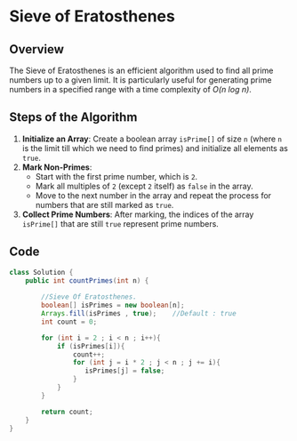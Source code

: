 # Sieve of Eratosthenes

## Overview
The Sieve of Eratosthenes is an efficient algorithm used to find all prime numbers up to a given limit. It is particularly useful for generating prime numbers in a specified range with a time complexity of  *O(n log n)*.

## Steps of the Algorithm
1. **Initialize an Array**: Create a boolean array `isPrime[]` of size `n` (where `n` is the limit till which we need to find primes) and initialize all elements as `true`.
2. **Mark Non-Primes**:
   - Start with the first prime number, which is `2`.
   - Mark all multiples of `2` (except `2` itself) as `false` in the array.
   - Move to the next number in the array and repeat the process for numbers that are still marked as `true`.
3. **Collect Prime Numbers**: After marking, the indices of the array `isPrime[]` that are still `true` represent prime numbers.

## Code
```java
class Solution {
    public int countPrimes(int n) {
        
        //Sieve Of Eratosthenes.
        boolean[] isPrimes = new boolean[n];
        Arrays.fill(isPrimes , true);    //Default : true
        int count = 0;

        for (int i = 2 ; i < n ; i++){
            if (isPrimes[i]){
                count++;
                for (int j = i * 2 ; j < n ; j += i){
                   isPrimes[j] = false; 
                }
            }
        }

        return count;
    }
}
